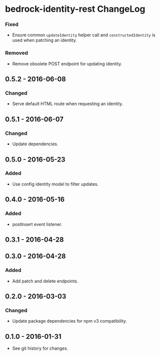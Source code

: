 # bedrock-identity-rest ChangeLog

### Fixed
- Ensure common `updateIdentity` helper call and
  `constructedIdentity` is used when patching an identity.

### Removed
- Remove obsolete POST endpoint for updating identity.

## 0.5.2 - 2016-06-08

### Changed
- Serve default HTML route when requesting an identity.

## 0.5.1 - 2016-06-07

### Changed
- Update dependencies.

## 0.5.0 - 2016-05-23

### Added
- Use config identity model to filter updates.

## 0.4.0 - 2016-05-16

### Added
- postInsert event listener.

## 0.3.1 - 2016-04-28

## 0.3.0 - 2016-04-28

### Added
- Add patch and delete endpoints.

## 0.2.0 - 2016-03-03

### Changed
- Update package dependencies for npm v3 compatibility.

## 0.1.0 - 2016-01-31

- See git history for changes.
